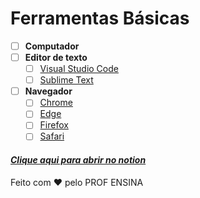 

# Ferramentas Básicas

- [ ]  **Computador**
- [ ]  **Editor de texto**
    - [ ]  [Visual Studio Code](https://code.visualstudio.com/download)
    - [ ]  [Sublime Text](https://www.sublimetext.com/3)
- [ ]  **Navegador**
    - [ ]  [Chrome](https://www.google.com/chrome/?brand=JJTC&gclid=Cj0KCQiAj4ecBhD3ARIsAM4Q_jH-vt7BXWtXbEFifKSACw1FGN9jFKxO9nyv22M-NPaLFQz5M0roBSEaAj9dEALw_wcB&gclsrc=aw.ds)
    - [ ]  [Edge](https://www.microsoft.com/en-us/edge/download?form=MA13FW)
    - [ ]  [Firefox](https://www.mozilla.org/en-US/firefox/new/)
    - [ ]  [Safari](https://support.apple.com/downloads/safari)

#### ***[Clique aqui para abrir no notion](https://www.notion.so/Ferramentas-B-sicas-0d867b1698124d4497fc1524544db484)***
Feito com ❤️ pelo PROF ENSINA